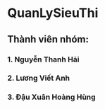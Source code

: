 # QuanLySieuThi
## Thành viên nhóm:
### 1. Nguyễn Thanh Hải
### 2. Lương Viết Anh
### 3. Đậu Xuân Hoàng Hùng

